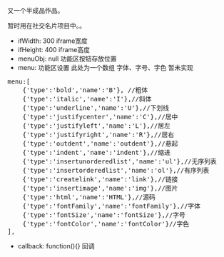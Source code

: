 又一个半成品作品。

暂时用在社交名片项目中。。

+ ifWidth: 300 iframe宽度
+ ifHeight: 400 iframe高度
+ menuObj: null 功能区按钮存放位置
+ menu:  功能区设置 此处为一个数组 字体、字号、字色 暂未实现
<pre>
menu:[
    {'type':'bold','name':'B'}, //粗体
    {'type':'italic','name':'I'},//斜体
    {'type':'underline','name':'U'},//下划线
    {'type':'justifycenter','name':'C'},//居中
    {'type':'justifyleft','name':'L'},//居左
    {'type':'justifyright','name':'R'},//居右
    {'type':'outdent','name':'outdent'},//悬起
    {'type':'indent','name':'indent'},//缩进
    {'type':'insertunorderedlist','name':'ul'},//无序列表
    {'type':'insertorderedlist','name':'ol'},//有序列表
    {'type':'createlink','name':'link'},//链接
    {'type':'insertimage','name':'img'},//图片
    {'type':'html','name':'HTML'},//源码
    {'type':'fontFamily','name':'fontFamily'},//字体
    {'type':'fontSize','name':'fontSize'},//字号
    {'type':'fontColor','name':'fontColor'}//字色
],
</pre>
+ callback: function(){} 回调

